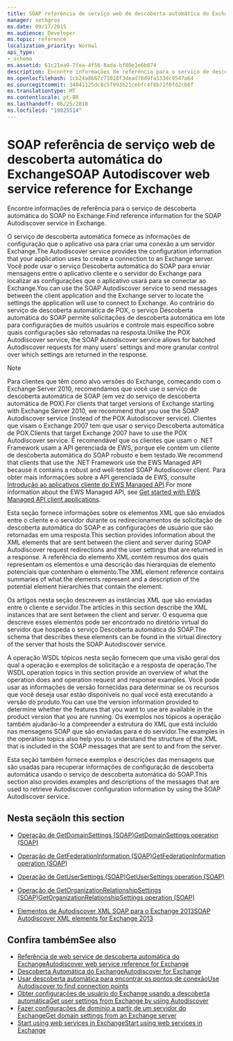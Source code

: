 ```yaml
---
title: SOAP referência de serviço web de descoberta automática do Exchange
manager: sethgros
ms.date: 09/17/2015
ms.audience: Developer
ms.topic: reference
localization_priority: Normal
api_type:
- schema
ms.assetid: 61c21ea9-7fea-4f56-8ada-bf80e1e6b074
description: Encontre informações de referência para o serviço de descoberta automática do SOAP no Exchange.
ms.openlocfilehash: 1cb24a8667c71028f3dead78d9fa533dc9547a64
ms.sourcegitcommit: 34041125dc8c5f993b21cebfc4f8b72f0fd2cb6f
ms.translationtype: MT
ms.contentlocale: pt-BR
ms.lasthandoff: 06/25/2018
ms.locfileid: "19825514"
---
```

# <a name="soap-autodiscover-web-service-reference-for-exchange"></a><span data-ttu-id="c330f-103">SOAP referência de serviço web de descoberta automática do Exchange</span><span class="sxs-lookup"><span data-stu-id="c330f-103">SOAP Autodiscover web service reference for Exchange</span></span>

<span data-ttu-id="c330f-104">Encontre informações de referência para o serviço de descoberta automática do SOAP no Exchange.</span><span class="sxs-lookup"><span data-stu-id="c330f-104">Find reference information for the SOAP Autodiscover service in Exchange.</span></span>
  
<span data-ttu-id="c330f-105">O serviço de descoberta automática fornece as informações de configuração que o aplicativo usa para criar uma conexão a um servidor Exchange.</span><span class="sxs-lookup"><span data-stu-id="c330f-105">The Autodiscover service provides the configuration information that your application uses to create a connection to an Exchange server.</span></span> <span data-ttu-id="c330f-106">Você pode usar o serviço Descoberta automática do SOAP para enviar mensagens entre o aplicativo cliente e o servidor do Exchange para localizar as configurações que o aplicativo usará para se conectar ao Exchange.</span><span class="sxs-lookup"><span data-stu-id="c330f-106">You can use the SOAP Autodiscover service to send messages between the client application and the Exchange server to locate the settings the application will use to connect to Exchange.</span></span> <span data-ttu-id="c330f-107">Ao contrário do serviço de descoberta automática de POX, o serviço Descoberta automática do SOAP permite solicitações de descoberta automática em lote para configurações de muitos usuários e controle mais específico sobre quais configurações são retornadas na resposta.</span><span class="sxs-lookup"><span data-stu-id="c330f-107">Unlike the POX Autodiscover service, the SOAP Autodiscover service allows for batched Autodiscover requests for many users' settings and more granular control over which settings are returned in the response.</span></span> 
  
> [!NOTE]
> <span data-ttu-id="c330f-108">Para clientes que têm como alvo versões do Exchange, começando com o Exchange Server 2010, recomendamos que você use o serviço de descoberta automática de SOAP (em vez do serviço de descoberta automática de POX).</span><span class="sxs-lookup"><span data-stu-id="c330f-108">For clients that target versions of Exchange starting with Exchange Server 2010, we recommend that you use the SOAP Autodiscover service (instead of the POX Autodiscover service).</span></span> <span data-ttu-id="c330f-109">Clientes que visam o Exchange 2007 tem que usar o serviço Descoberta automática de POX.</span><span class="sxs-lookup"><span data-stu-id="c330f-109">Clients that target Exchange 2007 have to use the POX Autodiscover service.</span></span> <span data-ttu-id="c330f-110">É recomendável que os clientes que usam o .NET Framework usam a API gerenciada de EWS, porque ele contém um cliente de descoberta automática do SOAP robusto e bem testado.</span><span class="sxs-lookup"><span data-stu-id="c330f-110">We recommend that clients that use the .NET Framework use the EWS Managed API because it contains a robust and well-tested SOAP Autodiscover client.</span></span> <span data-ttu-id="c330f-111">Para obter mais informações sobre a API gerenciada de EWS, consulte [Introdução ao aplicativos cliente do EWS Managed API](http://msdn.microsoft.com/library/c2267733-6f4f-49e5-9614-1e4a24c3af1a%28Office.15%29.aspx).</span><span class="sxs-lookup"><span data-stu-id="c330f-111">For more information about the EWS Managed API, see [Get started with EWS Managed API client applications](http://msdn.microsoft.com/library/c2267733-6f4f-49e5-9614-1e4a24c3af1a%28Office.15%29.aspx).</span></span> 
  
<span data-ttu-id="c330f-112">Esta seção fornece informações sobre os elementos XML que são enviados entre o cliente e o servidor durante os redirecionamentos de solicitação de descoberta automática do SOAP e as configurações de usuário que são retornadas em uma resposta.</span><span class="sxs-lookup"><span data-stu-id="c330f-112">This section provides information about the XML elements that are sent between the client and server during SOAP Autodiscover request redirections and the user settings that are returned in a response.</span></span> <span data-ttu-id="c330f-113">A referência do elemento XML contém resumos dos quais representam os elementos e uma descrição das hierarquias de elemento potenciais que contenham o elemento.</span><span class="sxs-lookup"><span data-stu-id="c330f-113">The XML element reference contains summaries of what the elements represent and a description of the potential element hierarchies that contain the element.</span></span> 
  
<span data-ttu-id="c330f-114">Os artigos nesta seção descrevem as instâncias XML que são enviadas entre o cliente e servidor.</span><span class="sxs-lookup"><span data-stu-id="c330f-114">The articles in this section describe the XML instances that are sent between the client and server.</span></span> <span data-ttu-id="c330f-115">O esquema que descreve esses elementos pode ser encontrado no diretório virtual do servidor que hospeda o serviço Descoberta automática do SOAP.</span><span class="sxs-lookup"><span data-stu-id="c330f-115">The schema that describes these elements can be found in the virtual directory of the server that hosts the SOAP Autodiscover service.</span></span>
  
<span data-ttu-id="c330f-116">A operação WSDL tópicos nesta seção fornecem que uma visão geral dos qual a operação e exemplos de solicitação e a resposta de operação.</span><span class="sxs-lookup"><span data-stu-id="c330f-116">The WSDL operation topics in this section provide an overview of what the operation does and operation request and response examples.</span></span> <span data-ttu-id="c330f-117">Você pode usar as informações de versão fornecidas para determinar se os recursos que você deseja usar estão disponíveis no qual você está executando a versão do produto.</span><span class="sxs-lookup"><span data-stu-id="c330f-117">You can use the version information provided to determine whether the features that you want to use are available in the product version that you are running.</span></span> <span data-ttu-id="c330f-118">Os exemplos nos tópicos a operação também ajudarão-lo a compreender a estrutura do XML que está incluído nas mensagens SOAP que são enviadas para e do servidor.</span><span class="sxs-lookup"><span data-stu-id="c330f-118">The examples in the operation topics also help you to understand the structure of the XML that is included in the SOAP messages that are sent to and from the server.</span></span>
  
<span data-ttu-id="c330f-119">Esta seção também fornece exemplos e descrições das mensagens que são usadas para recuperar informações de configuração de descoberta automática usando o serviço de descoberta automática do SOAP.</span><span class="sxs-lookup"><span data-stu-id="c330f-119">This section also provides examples and descriptions of the messages that are used to retrieve Autodiscover configuration information by using the SOAP Autodiscover service.</span></span> 
  
## <a name="in-this-section"></a><span data-ttu-id="c330f-120">Nesta seção</span><span class="sxs-lookup"><span data-stu-id="c330f-120">In this section</span></span>
<span data-ttu-id="c330f-121"><a name="bk_InThisSection"> </a></span><span class="sxs-lookup"><span data-stu-id="c330f-121"></span></span>

- [<span data-ttu-id="c330f-122">Operação de GetDomainSettings (SOAP)</span><span class="sxs-lookup"><span data-stu-id="c330f-122">GetDomainSettings operation (SOAP)</span></span>](getdomainsettings-operation-soap.md)
    
- [<span data-ttu-id="c330f-123">Operação de GetFederationInformation (SOAP)</span><span class="sxs-lookup"><span data-stu-id="c330f-123">GetFederationInformation operation (SOAP)</span></span>](getfederationinformation-operation-soap.md)
    
- [<span data-ttu-id="c330f-124">Operação de GetUserSettings (SOAP)</span><span class="sxs-lookup"><span data-stu-id="c330f-124">GetUserSettings operation (SOAP)</span></span>](getusersettings-operation-soap.md)
    
- [<span data-ttu-id="c330f-125">Operação de GetOrganizationRelationshipSettings (SOAP)</span><span class="sxs-lookup"><span data-stu-id="c330f-125">GetOrganizationRelationshipSettings operation (SOAP)</span></span>](getorganizationrelationshipsettings-operation-soap.md)
    
- [<span data-ttu-id="c330f-126">Elementos de Autodiscover XML SOAP para o Exchange 2013</span><span class="sxs-lookup"><span data-stu-id="c330f-126">SOAP Autodiscover XML elements for Exchange 2013</span></span>](soap-autodiscover-xml-elements-for-exchange-2013.md)
    
## <a name="see-also"></a><span data-ttu-id="c330f-127">Confira também</span><span class="sxs-lookup"><span data-stu-id="c330f-127">See also</span></span>


- [<span data-ttu-id="c330f-128">Referência de web service de descoberta automática do Exchange</span><span class="sxs-lookup"><span data-stu-id="c330f-128">Autodiscover web service reference for Exchange</span></span>](autodiscover-web-service-reference-for-exchange.md)
- [<span data-ttu-id="c330f-129">Descoberta Automática do Exchange</span><span class="sxs-lookup"><span data-stu-id="c330f-129">Autodiscover for Exchange</span></span>](../exchange-web-services/autodiscover-for-exchange.md)
- [<span data-ttu-id="c330f-130">Usar descoberta automática para encontrar os pontos de conexão</span><span class="sxs-lookup"><span data-stu-id="c330f-130">Use Autodiscover to find connection points</span></span>](http://msdn.microsoft.com/library/03896542-549b-4c45-973c-98f9025ea26c%28Office.15%29.aspx)
- [<span data-ttu-id="c330f-131">Obter configurações de usuário do Exchange usando a descoberta automática</span><span class="sxs-lookup"><span data-stu-id="c330f-131">Get user settings from Exchange by using Autodiscover</span></span>](http://msdn.microsoft.com/library/6d90c305-4802-4e18-8d52-f60349feaa8d%28Office.15%29.aspx)
- [<span data-ttu-id="c330f-132">Fazer configurações de domínio a partir de um servidor do Exchange</span><span class="sxs-lookup"><span data-stu-id="c330f-132">Get domain settings from an Exchange server</span></span>](http://msdn.microsoft.com/library/2f9acb81-5135-4f72-94e8-65c235d725e6%28Office.15%29.aspx)
- [<span data-ttu-id="c330f-133">Start using web services in Exchange</span><span class="sxs-lookup"><span data-stu-id="c330f-133">Start using web services in Exchange</span></span>](../exchange-web-services/start-using-web-services-in-exchange.md)
    

